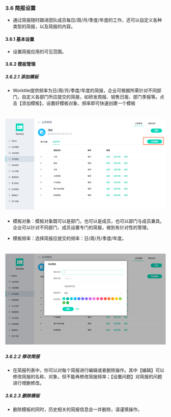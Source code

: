 ### 3.6 简报设置

* 通过简报随时跟进团队成员每日/周/月/季度/年度的工作，还可以自定义各种类型的简报，以及简报的内容。

#### 3.6.1 基本设置

* 设置简报应用的可见范围。

#### 3.6.2 模板管理

##### 3.6.2.1 添加模板

* Worktile提供频率为日/周/月/季度/年度的简报，企业可根据所需针对不同部门，自定义各部门所应提交的简报，如研发周报、销售日报、部门季报等。点击【添加模板】，设置好模板对象、频率即可快速创建一个模板

# ![](/assets/3.6.2.1添加模板.png)

* 模板对象：模板对象既可以是部门，也可以是成员，也可以部门与成员兼具。企业可以针对不同部门、成员设置专门的简报，做到有针对性的管理。

* 模板频率：选择简报应提交的频率：日/周/月/季度/年度。

# ![](/assets/3.6.2.1添加模板2.png)

##### 3.6.2.2 修改简报	

* 在简报列表中，你可以对每个简报进行编辑或者删除操作。其中【编辑】可以修改简报的名称、对象，但不能再修改简报频率；【设置问题】对简报的问题进行增删修改。

##### 3.6.2.3 删除模板

* 删除模板的同时，历史相关的简报信息会一并删除，请谨慎操作。

